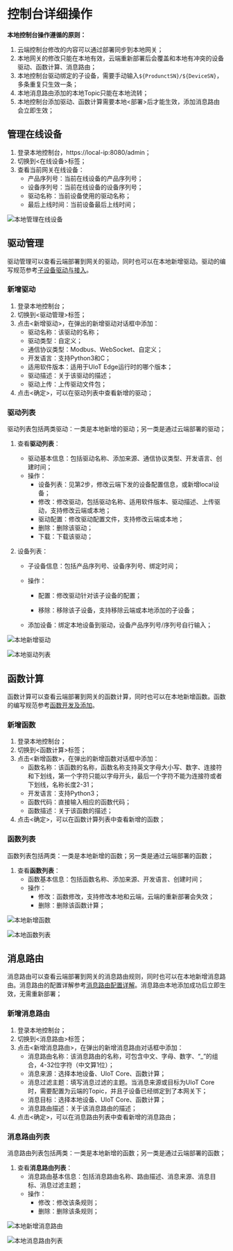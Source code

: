 # 控制台详细操作

**本地控制台操作遵循的原则：**

1. 云端控制台修改的内容可以通过部署同步到本地网关；
2. 本地网关的修改只能在本地有效，云端重新部署后会覆盖和本地有冲突的设备驱动、函数计算、消息路由；
3. 本地控制台驱动绑定的子设备，需要手动输入`${ProdunctSN}/${DeviceSN}`，多条重复只生效一条；
4. 本地消息路由添加的本地Topic只能在本地流转；
5. 本地控制台添加驱动、函数计算需要本地<部署>后才能生效，添加消息路由会立即生效；

## 管理在线设备

1. 登录本地控制台，https://local-ip:8080/admin；
2. 切换到<在线设备>标签；
3. 查看当前网关在线设备：
   - 产品序列号：当前在线设备的产品序列号；
   - 设备序列号：当前在线设备的设备序列号；
   - 驱动名称：当前设备使用的驱动名称；
   - 最后上线时间：当前设备最后上线时间；

![本地管理在线设备](../images/本地管理在线设备.png)

## 驱动管理

驱动管理可以查看云端部署到网关的驱动，同时也可以在本地新增驱动。驱动的编写规范参考[子设备驱动与接入](/uiot-edge/user_guide/subdevice_driver_access/overview)。

### 新增驱动

1. 登录本地控制台；
2. 切换到<驱动管理>标签；
3. 点击<新增驱动>，在弹出的新增驱动对话框中添加：
   - 驱动名称：该驱动的名称；
   - 驱动类型：自定义；
   - 通信协议类型：Modbus、WebSocket、自定义；
   - 开发语言：支持Python3和C；
   - 适用软件版本：适用于UIoT Edge运行时的哪个版本；
   - 驱动描述：关于该驱动的描述；
   - 驱动上传：上传驱动文件包；
4. 点击<确定>，可以在驱动列表中查看新增的驱动；

### 驱动列表

驱动列表包括两类驱动：一类是本地新增的驱动；另一类是通过云端部署的驱动；

1. 查看**驱动列表**：
   - 驱动基本信息：包括驱动名称、添加来源、通信协议类型、开发语言、创建时间；
   - 操作：
     - 设备列表：见第2步，修改云端下发的设备配置信息，或新增local设备；
     - 修改：修改驱动，包括驱动名称、适用软件版本、驱动描述、上传驱动，支持修改云端或本地；
     - 驱动配置：修改驱动配置文件，支持修改云端或本地；
     - 删除：删除该驱动；
     - 下载：下载该驱动；

4. 设备列表：

   - 子设备信息：包括产品序列号、设备序列号、绑定时间；

   - 操作：

     - 配置：修改驱动针对该子设备的配置；

     - 移除：移除该子设备，支持移除云端或本地添加的子设备；

   - 添加设备：绑定本地设备到驱动，设备产品序列号/序列号自行输入；
   

![本地新增驱动](../images/本地新增驱动.png)

![本地驱动列表](../images/本地驱动列表.png)

## 函数计算

函数计算可以查看云端部署到网关的函数计算，同时也可以在本地新增函数。函数的编写规范参考[函数开发及添加](/uiot-edge/user_guide/edge_computing/function_development)。

### 新增函数

1. 登录本地控制台；
2. 切换到<函数计算>标签；
3. 点击<新增函数>，在弹出的新增函数对话框中添加：
   - 函数名称：该函数的名称，函数名称支持英文字母大小写、数字、连接符和下划线，第一个字符只能以字母开头，最后一个字符不能为连接符或者下划线，名称长度2-31；
   - 开发语言：支持Python3；
   - 函数代码：直接输入相应的函数代码；
   - 函数描述：关于该函数的描述；
4. 点击<确定>，可以在函数计算列表中查看新增的函数；

### 函数列表

函数列表包括两类：一类是本地新增的函数；另一类是通过云端部署的函数；

1. 查看**函数列表**：
   - 函数基本信息：包括函数名称、添加来源、开发语言、创建时间；
   - 操作：
     - 修改：函数修改，支持修改本地和云端，云端的重新部署会失效；
     - 删除：删除该函数计算；

![本地新增函数](../images/本地新增函数.png)

![本地函数列表](../images/本地函数列表.png)

## 消息路由

消息路由可以查看云端部署到网关的消息路由规则，同时也可以在本地新增消息路由。消息路由的配置详解参考[消息路由配置详解](/uiot-edge/user_guide/message_route/route_config_detail)。消息路由本地添加成功后立即生效，无需重新部署；

### 新增消息路由

1. 登录本地控制台；
2. 切换到<消息路由>标签；
3. 点击<新增消息路由>，在弹出的新增消息路由对话框中添加：
   - 消息路由名称：该消息路由的名称，可包含中文、字母、数字、“_”的组合，4-32位字符（中文算1位）；
   - 消息来源：选择本地设备、UIoT Core、函数计算；
   - 消息过滤主题：填写消息过滤的主题。当消息来源或目标为UIoT Core时，需要配置为云端的Topic，并且子设备已经绑定到了本网关下；
   - 消息目标：选择本地设备、UIoT Core、函数计算；
   - 消息路由描述：关于该消息路由的描述；
4. 点击<确定>，可以在消息路由列表中查看新增的消息路由；

### 消息路由列表

消息路由列表包括两类：一类是本地新增的函数；另一类是通过云端部署的函数；

1. 查看**消息路由列表**：
   - 消息路由基本信息：包括消息路由名称、路由描述、消息来源、消息目标、消息过滤主题；
   - 操作：
     - 修改：修改该条规则；
     - 删除：删除该条规则；

![本地新增消息路由](../images/本地新增消息路由.png)

![本地消息路由列表](../images/本地消息路由列表.png)